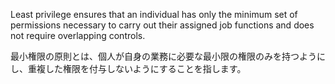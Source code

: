 
Least privilege ensures that an individual has only the minimum set of permissions necessary to carry out their assigned job functions and does not require overlapping controls. 

最小権限の原則とは、個人が自身の業務に必要な最小限の権限のみを持つようにし、重複した権限を付与しないようにすることを指します。
